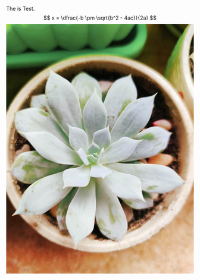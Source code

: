 The is Test.
$$ x = \dfrac{-b \pm \sqrt{b^2 - 4ac}}{2a} $$
![2020-4-6](./image/succulent_plant.jpg "Succulent Plant")
